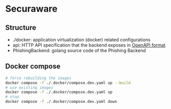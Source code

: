 # Securaware

## Structure
- ./docker: application virtualization (docker) related configurations
- api: HTTP API specification that the backend exposes in [OpenAPI format](https://swagger.io/specification/) 
- PhishingBackend: golang source code of the Phishing Backend

## Docker compose
```bash
# force rebuilding the images
docker compose -f ./.docker/compose.dev.yaml up --build
# use existing images
docker compose -f ./.docker/compose.dev.yaml up
# stop
docker compose -f ./.docker/compose.dev.yaml down
```
